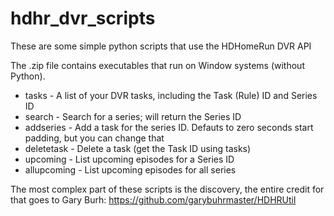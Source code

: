 # hdhr_dvr_scripts

These are some simple python scripts that use the HDHomeRun DVR API

The .zip file contains executables that run on Window systems (without Python).

* tasks - A list of your DVR tasks, including the Task (Rule) ID and Series ID
* search - Search for a series; will return the Series ID
* addseries - Add a task for the series ID. Defauts to zero seconds start padding, but you can change that
* deletetask - Delete a task (get the Task ID using tasks)
* upcoming - List upcoming episodes for a Series ID
* allupcoming - List upcoming episodes for all series

The most complex part of these scripts is the discovery, the entire credit for that goes to Gary Burh: https://github.com/garybuhrmaster/HDHRUtil
